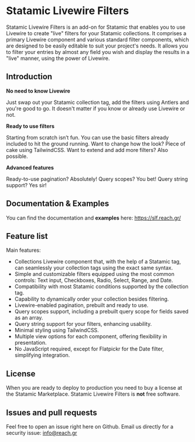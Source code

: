 # Statamic Livewire Filters

Statamic Livewire Filters is an add-on for Statamic that enables you to use Livewire to create "live" filters for your Statamic collections. It comprises a primary Livewire component and various standard filter components, which are designed to be easily editable to suit your project's needs. It allows you to filter your entries by almost any field you wish and display the results in a "live" manner, using the power of Livewire.

## Introduction

**No need to know Livewire**

Just swap out your Statamic collection tag, add the filters using Antlers and you're good to go. It doesn't matter if you know or already use Livewire or not.

**Ready to use filters**

Starting from scratch isn’t fun. You can use the basic filters already included to hit the ground running. Want to change how the look? Piece of cake using TailwindCSS. Want to extend and add more filters? Also possible.

**Advanced features**

Ready-to-use pagination? Absolutely! Query scopes? You bet! Query string support? Yes sir!

## Documentation & Examples

You can find the documentation and **examples** here: https://slf.reach.gr/

## Feature list

Main features:

- Collections Livewire component that, with the help of a Statamic tag, can seamlessly your collection tags using the exact same syntax.
- Simple and customizable filters equipped using the most common controls: Text input, Checkboxes, Radio, Select, Range, and Date.
- Compatibility with most Statamic conditions supported by the collection tag.
- Capability to dynamically order your collection besides filtering.
- Livewire-enabled pagination, prebuilt and ready to use.
- Query scopes support, including a prebuilt query scope for fields saved as an array.
- Query string support for your filters, enhancing usability.
- Minimal styling using TailwindCSS.
- Multiple view options for each component, offering flexibility in presentation.
- No JavaScript required, except for Flatpickr for the Date filter, simplifying integration.

## License 

When you are ready to deploy to production you need to buy a license at the Statamic Marketplace.
Statamic Livewire Filters is **not** free software. 

## Issues and pull requests 

Feel free to open an issue right here on Github. Email us directly for a security issue: info@reach.gr

